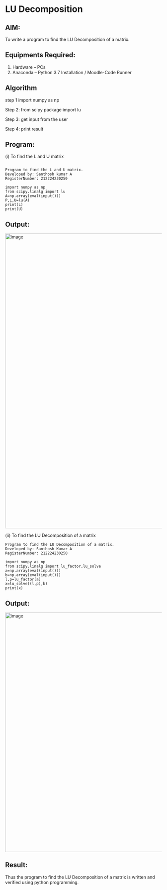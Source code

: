 # LU Decomposition 

## AIM:
To write a program to find the LU Decomposition of a matrix.

## Equipments Required:
1. Hardware – PCs
2. Anaconda – Python 3.7 Installation / Moodle-Code Runner

## Algorithm
step 1
import numpy as np

Step 2:
from scipy package import lu

Step 3:
get input from the user

Step 4:
print result

## Program:
(i) To find the L and U matrix
```

Program to find the L and U matrix.
Developed by: Santhosh kumar A
RegisterNumber: 212224230250

import numpy as np 
from scipy.linalg import lu
A=np.array(eval(input()))
P,L,U=lu(A)
print(L)
print(U)
```
## Output:
<img width="1165" height="948" alt="image" src="https://github.com/user-attachments/assets/1ddadfa2-90b6-4c80-b8e6-5f0eaff0c514" />

(ii) To find the LU Decomposition of a matrix
```
Program to find the LU Decomposition of a matrix.
Developed by: Santhosh Kumar A
RegisterNumber: 212224230250

import numpy as np
from scipy.linalg import lu_factor,lu_solve
a=np.array(eval(input()))
b=np.array(eval(input()))
l,p=lu_factor(a)
x=lu_solve((l,p),b)
print(x)

```

## Output:

<img width="1025" height="770" alt="image" src="https://github.com/user-attachments/assets/59cdf602-5028-49bb-9ac9-44b9e0666f49" />


## Result:
Thus the program to find the LU Decomposition of a matrix is written and verified using python programming.

